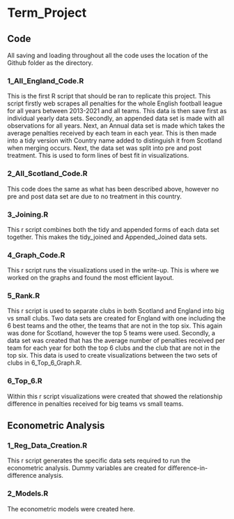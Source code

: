 # Term_Project


## Code

All saving and loading throughout all the code uses the location of the Github folder as the directory.


### 1_All_England_Code.R


This is the first R script that should be ran to replicate this project. This script firstly web scrapes all penalties for the whole English football league for all years between 2013-2021 and all teams. This data is then save first as individual yearly data sets. Secondly, an appended data set is made with all observations for all years. Next, an Annual data set is made which takes the average penalties received by each team in each year. This is then made into a tidy version with Country name added to distinguish it from Scotland when merging occurs. Next, the data set was split into pre and post treatment. This is used to form lines of best fit in visualizations.


### 2_All_Scotland_Code.R


This code does the same as what has been described above, however no pre and post data set are due to no treatment in this country.


### 3_Joining.R


This r script combines both the tidy and appended forms of each data set together. This makes the tidy_joined and Appended_Joined data sets.


### 4_Graph_Code.R


This r script runs the visualizations used in the write-up. This is where we worked on the graphs and found the most efficient layout.


### 5_Rank.R


This r script is used to separate clubs in both Scotland and England into big vs small clubs. Two data sets are created for England with one including the 6 best teams and the other, the teams that are not in the top six. This again was done for Scotland, however the top 5 teams were used. Secondly, a data set was created that has the average number of penalties received per team for each year for both the top 6 clubs and the club that are not in the top six. This data is used to create visualizations between the two sets of clubs in 6_Top_6_Graph.R.


### 6_Top_6.R


Within this r script visualizations were created that showed the relationship difference in penalties received for big teams vs small teams. 


## Econometric Analysis


### 1_Reg_Data_Creation.R


This r script generates the specific data sets required to run the econometric analysis. Dummy variables are created for difference-in-difference analysis.


### 2_Models.R


The econometric models were created here. 



